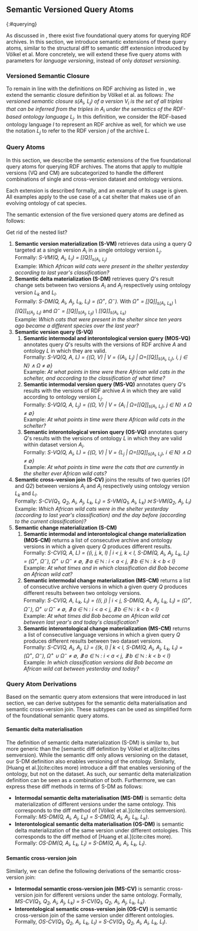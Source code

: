 ## Semantic Versioned Query Atoms
{:#querying}

As discussed in [](#fundamentals), there exist five foundational query atoms for querying RDF archives.
In this section, we introduce semantic extensions of these query atoms,
similar to the structural diff to semantic diff extension introduced by Völkel et al.
More concretely, we will extend these five query atoms with parameters for _language versioning_,
instead of only _dataset versioning_.

### Versioned Semantic Closure

To remain in line with the definitions on RDF archiving as listed in [](#fundamentals),
we extend the semantic closure definition by Völkel et al. as follows:
_The versioned semantic closure s(A<sub>i</sub>, L<sub>j</sub>) of a version V<sub>i</sub> is the set of all triples that can be inferred from the triples in A<sub>i</sub> under the semantics of the RDF-based ontology language L<sub>j</sub>._
In this definition, we consider the RDF-based ontology language <var>l</var> to represent an RDF archive as well,
for which we use the notation _L<sub>j</sub>_ to refer to the RDF version <var>j</var> of the archive <var>L</var>.

### Query Atoms

In this section, we describe the semantic extensions of the five foundational query atoms for querying RDF archives.
The atoms that apply to multiple versions (VQ and CM) are subcategorized
to handle the different combinations of single and cross-version dataset and ontology versions.

Each extension is described formally, and an example of its usage is given.
All examples apply to the use case of a cat shelter
that makes use of an evolving ontology of cat species.

The semantic extension of the five versioned query atoms are defined as follows:

<span class="comment" data-author="MVS">Get rid of the nested list?</span>

1. **Semantic version materialization (S-VM)** retrieves data using a query _Q_
    targeted at a single version _A<sub>i</sub>_ in a single ontology version _L<sub>j</sub>_.<br />
    Formally: _S-VM(Q, A<sub>i</sub>, L<sub>j</sub>) = \[\[Q\]\]<sub>s(A<sub>i</sub>, L<sub>j</sub>)</sub>_<br />
    Example: _Which African wild cats were present in the shelter yesterday according to last year's classification?_
2. **Semantic delta materialization (S-DM)** retrieves query _Q_'s result change sets between
    two versions _A<sub>i</sub>_ and _A<sub>j</sub>_ respectively using ontology version _L<sub>k</sub>_ and _L<sub>l</sub>_.<br />
    Formally: _S-DM(Q, A<sub>i</sub>, A<sub>j</sub>, L<sub>k</sub>, L<sub>l</sub>) = (Ω<sup>+</sup>, Ω<sup>−</sup>)._
    With _Ω<sup>+</sup> = \[\[Q\]\]<sub>s(A<sub>i</sub>, L<sub>k</sub>)</sub> \ \[\[Q\]\]<sub>s(A<sub>j</sub>, L<sub>l</sub>)</sub>_
    and _Ω<sup>−</sup> = \[\[Q\]\]<sub>s(A<sub>j</sub>, L<sub>jl</sub>)</sub> \ \[\[Q\]\]<sub>s(A<sub>i</sub>, L<sub>k</sub>)</sub>_<br />
    Example: _Which cats that were present in the shelter since ten years ago became a different species over the last year?_
3. **Semantic version query (S-VQ)**
    1. **Semantic intermodal and interontological version query (MOS-VQ)** annotates query _Q_'s results with the versions
        of RDF archive _A_ and ontology _L_ in which they are valid.<br />
        Formally: _S-VQ(Q, A, L) = {(Ω, V) | V = {(A<sub>i</sub>, L<sub>j</sub>) | Ω=\[\[Q\]\]<sub>s(A<sub>i</sub>, L<sub>j</sub>)</sub>, i, j ∈ N} ∧ Ω ≠ ∅}_<br />
        Example: _At what points in time were there African wild cats in the schelter, and according to the classification of what time?_
    2. **Semantic intermodal version query (MS-VQ)** annotates query _Q_'s results with the versions
        of RDF archive _A_ in which they are valid according to ontology version _L<sub>j</sub>_.<br />
        Formally: _S-VQ(Q, A, L<sub>j</sub>) = {(Ω, V) | V = {A<sub>i</sub> | Ω=\[\[Q\]\]<sub>s(A<sub>i</sub>, L<sub>j</sub>)</sub>, j ∈ N} ∧ Ω ≠ ∅}_<br />
        Example: _At what points in time were there African wild cats in the schelter?_
    3. **Semantic interontological version query (OS-VQ)** annotates query _Q_'s results with the versions
        of ontology _L_ in which they are valid within dataset version _A<sub>i</sub>_.<br />
        Formally: _S-VQ(Q, A<sub>i</sub>, L) = {(Ω, V) | V = {L<sub>j</sub> | Ω=\[\[Q\]\]<sub>s(A<sub>i</sub>, L<sub>j</sub>)</sub>, i ∈ N} ∧ Ω ≠ ∅}_<br />
        Example: _At what points in time were the cats that are currently in the shelter ever African wild cats?_
4. **Semantic cross-version join (S-CV)** joins the results of two queries (_Q1_ and _Q2_) between versions _A<sub>i</sub>_ and _A<sub>j</sub>_ respectively using ontology version _L<sub>k</sub>_ and _L<sub>l</sub>_.<br />
    Formally: _S-CV(Q<sub>1</sub>, Q<sub>2</sub>, A<sub>i</sub>, A<sub>j</sub>, L<sub>k</sub>, L<sub>l</sub>) = S-VM(Q<sub>1</sub>, A<sub>i</sub>, L<sub>k</sub>) ⨝ S-VM(Q<sub>2</sub>, A<sub>j</sub>, L<sub>l</sub>)_<br />
    Example: _Which African wild cats were in the shelter yesterday (according to last year's classification) and the day before (according to the current classification)?_
5. **Semantic change materialization (S-CM)**
    1. **Semantic intermodal and interontological change materialization (MOS-CM)** returns a list of consecutive archive and ontology versions in which a given query _Q_ produces different results.<br />
        Formally: _S-CV(Q, A, L) = {(i, j, k, l) | i < j, k < l, S-DM(Q, A<sub>i</sub>, A<sub>j</sub>, L<sub>k</sub>, L<sub>l</sub>) = (Ω<sup>+</sup>, Ω<sup>−</sup>), Ω<sup>+</sup> ∪ Ω<sup>−</sup> ≠ ∅, ∄ a ∈ ℕ : i < a < j, ∄ b ∈ ℕ : k < b < l}_<br />
        Example: _At what times and in which classification did Bob become an African wild cat?_
    2. **Semantic intermodal change materialization (MS-CM)** returns a list of consecutive archive versions in which a given query _Q_ produces different results between two ontology versions.<br />
        Formally: _S-CV(Q, A, L<sub>k</sub>, L<sub>l</sub>) = {(i, j) | i < j, S-DM(Q, A<sub>i</sub>, A<sub>j</sub>, L<sub>k</sub>, L<sub>l</sub>) = (Ω<sup>+</sup>, Ω<sup>−</sup>), Ω<sup>+</sup> ∪ Ω<sup>−</sup> ≠ ∅, ∄ a ∈ ℕ : i < a < j, ∄ b ∈ ℕ : k < b < l}_<br />
        Example: _At what times did Bob become an African wild cat between last year's and today's classification?_
    3. **Semantic interontological change materialization (MS-CM)** returns a list of consecutive language versions in which a given query _Q_ produces different results between two dataset versions.<br />
        Formally: _S-CV(Q, A<sub>i</sub>, A<sub>j</sub>, L) = {(k, l) | k < l, S-DM(Q, A<sub>i</sub>, A<sub>j</sub>, L<sub>k</sub>, L<sub>l</sub>) = (Ω<sup>+</sup>, Ω<sup>−</sup>), Ω<sup>+</sup> ∪ Ω<sup>−</sup> ≠ ∅, ∄ a ∈ ℕ : i < a < j, ∄ b ∈ ℕ : k < b < l}_<br />
        Example: _In which classification versions did Bob become an African wild cat between yesterday and today?_

### Query Atom Derivations

Based on the semantic query atom extensions that were introduced in last section,
we can derive subtypes for the semantic delta materialisation and semantic cross-version join.
These subtypes can be used as simplified form of the foundational semantic query atoms.

#### Semantic delta materialisation

The definition of semantic delta materialization (S-DM) is similar to,
but more generic than the [semantic diff definition by Völkel et al](cite:cites semversion).
While the semantic diff only allows versioning on the dataset, our S-DM definition also enables versioning of the ontology.
Similarly, [Huang et al.](cite:cites more) introduce a diff that enables versioning of the ontology, but not on the dataset.
As such, our semantic delta materialization definition can be seen as a combination of both.
Furthermore, we can express these diff methods in terms of S-DM as follows:

* **Intermodal semantic delta materialisation (MS-DM)** is semantic delta materialization of different versions under the same ontology. This corresponds to the diff method of [Völkel et al.](cite:cites semversion).<br />
    Formally: _MS-DM(Q, A<sub>i</sub>, A<sub>j</sub>, L<sub>k</sub>) = S-DM(Q, A<sub>i</sub>, A<sub>j</sub>, L<sub>k</sub>, L<sub>k</sub>)_.
* **Interontological semantic delta materialisation (OS-DM)** is semantic delta materialization of the same version under different ontologies. This corresponds to the diff method of [Huang et al.](cite:cites more).<br />
    Formally: _OS-DM(Q, A<sub>i</sub>, L<sub>k</sub>, L<sub>l</sub>) = S-DM(Q, A<sub>i</sub>, A<sub>i</sub>, L<sub>k</sub>, L<sub>l</sub>)_.

#### Semantic cross-version join

Similarly, we can define the following derivations of the semantic cross-version join:

* **Intermodal semantic cross-version join (MS-CV)** is semantic cross-version join for different versions under the same ontology.
    Formally, _MS-CV(Q<sub>1</sub>, Q<sub>2</sub>, A<sub>i</sub>, A<sub>j</sub>, L<sub>k</sub>) = S-CV(Q<sub>1</sub>, Q<sub>2</sub>, A<sub>i</sub>, A<sub>j</sub>, L<sub>k</sub>, L<sub>k</sub>)_.
* **Interontological semantic cross-version join (OS-CV)** is semantic cross-version join of the same version under different ontologies.
    Formally, _OS-CV(Q<sub>1</sub>, Q<sub>2</sub>, A<sub>i</sub>, L<sub>k</sub>, L<sub>l</sub>) = S-CV(Q<sub>1</sub>, Q<sub>2</sub>, A<sub>i</sub>, A<sub>i</sub>, L<sub>k</sub>, L<sub>l</sub>)_.
